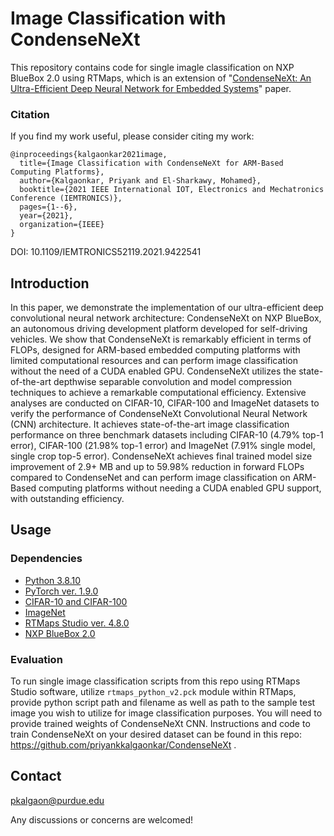 # Image Classification with CondenseNeXt
This repository contains code for single imagle classification on NXP BlueBox 2.0 using RTMaps, which is an extension of "[CondenseNeXt: An Ultra-Efficient Deep Neural Network for Embedded Systems](https://arxiv.org/abs/2112.00698)" paper.

### Citation

If you find my work useful, please consider citing my work:

```
@inproceedings{kalgaonkar2021image,
  title={Image Classification with CondenseNeXt for ARM-Based Computing Platforms},
  author={Kalgaonkar, Priyank and El-Sharkawy, Mohamed},
  booktitle={2021 IEEE International IOT, Electronics and Mechatronics Conference (IEMTRONICS)},
  pages={1--6},
  year={2021},
  organization={IEEE}
}
```

DOI: 10.1109/IEMTRONICS52119.2021.9422541

## Introduction
 In this paper, we demonstrate the implementation of our ultra-efficient deep convolutional neural network architecture: CondenseNeXt on NXP BlueBox, an autonomous driving development platform developed for self-driving vehicles. We show that CondenseNeXt is remarkably efficient in terms of FLOPs, designed for ARM-based embedded computing platforms with limited computational resources and can perform image classification without the need of a CUDA enabled GPU. CondenseNeXt utilizes the state-of-the-art depthwise separable convolution and model compression techniques to achieve a remarkable computational efficiency. Extensive analyses are conducted on CIFAR-10, CIFAR-100 and ImageNet datasets to verify the performance of CondenseNeXt Convolutional Neural Network (CNN) architecture. It achieves state-of-the-art image classification performance on three benchmark datasets including CIFAR-10 (4.79% top-1 error), CIFAR-100 (21.98% top-1 error) and ImageNet (7.91% single model, single crop top-5 error). CondenseNeXt achieves final trained model size improvement of 2.9+ MB and up to 59.98% reduction in forward FLOPs compared to CondenseNet and can perform image classification on ARM-Based computing platforms without needing a CUDA enabled GPU support, with outstanding efficiency.

## Usage

### Dependencies

- [Python 3.8.10](https://www.python.org/downloads/)
- [PyTorch ver. 1.9.0](http://pytorch.org)
- [CIFAR-10 and CIFAR-100](https://www.cs.toronto.edu/~kriz/cifar.html)
- [ImageNet](https://www.image-net.org/challenges/LSVRC/2012/)
- [RTMaps Studio ver. 4.8.0](https://intempora.com/products/rtmaps/)
- [NXP BlueBox 2.0](https://community.nxp.com/pwmxy87654/attachments/pwmxy87654/connects/258/1/AMF-AUT-T3652.pdf)

### Evaluation

To run single image classification scripts from this repo using RTMaps Studio software, utilize `rtmaps_python_v2.pck` module within RTMaps, provide python script path and filename as well as path to the sample test image you wish to utilize for image classification purposes. You will need to provide trained weights of CondenseNeXt CNN. Instructions and code to train CondenseNeXt on your desired dataset can be found in this repo: https://github.com/priyankkalgaonkar/CondenseNeXt .

## Contact
pkalgaon@purdue.edu

Any discussions or concerns are welcomed!